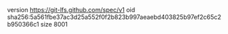 version https://git-lfs.github.com/spec/v1
oid sha256:5a561fbe37ac3d25a552f0f2b823b997aeaebd403825b97ef2c65c2b950366c1
size 8001
